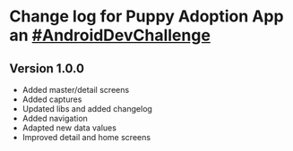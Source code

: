 # Change log for Puppy Adoption App an [#AndroidDevChallenge](https://developer.android.com/dev-challenge)

## Version 1.0.0
- Added master/detail screens
- Added captures
- Updated libs and added changelog
- Added navigation
- Adapted new data values
- Improved detail and home screens